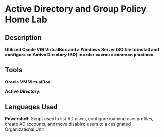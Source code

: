 # Active Directory and Group Policy Home Lab

## Description

**Utilized Oracle VM VirtualBox and a Windows Server ISO file to install and configure an Active Directory (AD) in order exercise common practices**

## Tools

**Oracle VM VirtualBox:**

**Active Directory:**

## Languages Used

**Powershell:** Script used to list AD users, configure roaming user profiles, create AD accounts, and move disabled users to a designated Organizational Unit
